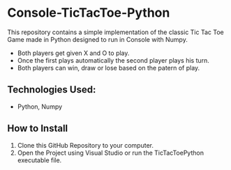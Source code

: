 # Console-TicTacToe-Python
This repository contains a simple implementation of the classic Tic Tac Toe Game made in Python designed to run in Console with Numpy.
- Both players get given X and O to play.
- Once the first plays automatically the second player plays his turn.
- Both players can win, draw or lose based on the patern of play.

## Technologies Used:
- Python, Numpy
## How to Install
1. Clone this GitHub Repository to your computer.
2. Open the Project using Visual Studio or run the TicTacToePython executable file.

